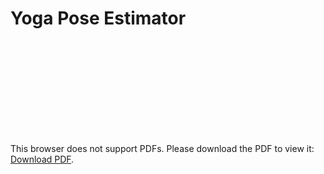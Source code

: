 # Yoga Pose Estimator

<object data="B06-Report.pdf" type="application/pdf" width="700px" height="700px">
    <embed src="B06-Report.pdf">
        <p>This browser does not support PDFs. Please download the PDF to view it: <a href="B06-Report.pdf">Download PDF</a>.</p>
    </embed>
</object>
